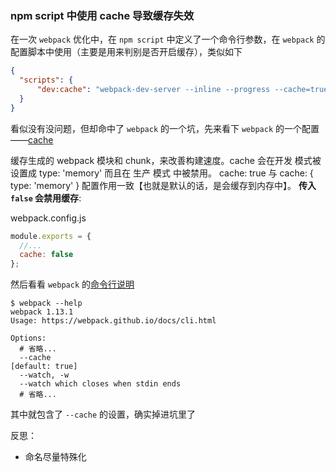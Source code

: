 ### npm script 中使用 cache 导致缓存失效
在一次 `webpack` 优化中，在 `npm script` 中定义了一个命令行参数，在 `webpack` 的配置脚本中使用（主要是用来判别是否开启缓存），类似如下

```json
{
  "scripts": {
	  "dev:cache": "webpack-dev-server --inline --progress --cache=true",
  }
}
```

看似没有没问题，但却命中了 `webpack` 的一个坑，先来看下 `webpack` 的一个配置——[cache](https://webpack.docschina.org/configuration/other-options/#cache)


缓存生成的 webpack 模块和 chunk，来改善构建速度。cache 会在开发 模式被设置成 type: 'memory' 而且在 生产 模式 中被禁用。 cache: true 与 cache: { type: 'memory' } 配置作用一致【也就是默认的话，是会缓存到内存中】。 **传入 `false` 会禁用缓存**:

webpack.config.js

```js
module.exports = {
  //...
  cache: false
};
```

然后看看 `webpack` 的[命令行说明](https://guoyongfeng.github.io/book/07/03-webpack%20%E5%91%BD%E4%BB%A4%E8%A1%8C%E8%AF%B4%E6%98%8E.html)

```
$ webpack --help
webpack 1.13.1
Usage: https://webpack.github.io/docs/cli.html

Options:
  # 省略...
  --cache                                                                                           [default: true]
  --watch, -w
  --watch which closes when stdin ends
  # 省略...
```

其中就包含了 `--cache` 的设置，确实掉进坑里了

反思：
- 命名尽量特殊化